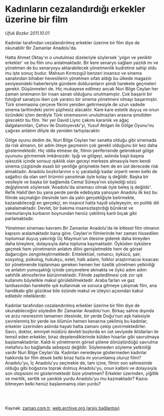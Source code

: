 # Kadınların cezalandırdığı erkekler üzerine bir film

*Ufuk Bozkır 2011.10.01*

<td class="columnist-detail">
<p>Kadınlar tarafından cezalandırılmış erkekler üzerine bir film diye de okunabilir Bir Zamanlar Anadolu'da.</p>
<p>
<div id="haberMetinDiv">
<p>Hatta Ahmet Oktay'ın o unutulmaz dizeleriyle söylersek 'yılgın ve yeniktir erkekler' ve bu film onu anlatmaktadır. Bir kere senaryo sağlam yazıldı mı ve yönetmen de bu senaryoyu aktarabilecek yönetmenlik kudretine sahip oldu mu işte sonuç budur. Mahsun Kırmızıgül benzeri insansız ve sinema sanatından bihaber heveslilerin yönetmen sıfatı aldığı bu ülkede magazin seviyesindeki haberleriyle gündemi dolduranların şimdi harekete geçmeleri gerekir. Düşünmeleri de. Hiç mukayese edilmez ancak Nuri Bilge Ceylan her zaman sinemanın bir insan sanatı olduğunu unutmamıştır. Çok başarılı bir fotoğraf sanatçısı iken çok yaratıcı bir sinema yönetmeni olmayı başarmıştır. Türk sinemasına çerçeve fikrini yeniden getirmesiyle de uzun vadede sinema tarihindeki yerini şüphesiz alacaktır. Kare kare estetik duyuş ve onun özündeki içten derdiyle Türk sinemasının unutulmazları arasına şimdiden girecektir bu film. Yer yer David Liync çakımı karanlık ve ağaç dalgalanımları, Çehov ile Dostoyevski'yi, Yusuf Atılgan ile Gölge Oyunu'nu çağıran anlatım diliyle de yeniden tartışılacaktır.
<p>Gölge oyunu dedim de, Nuri Bilge Ceylan her sanatta olduğu gibi sinemada da risk almanın, bir adım öteye geçmenin çok gerekli olduğunu bir kez daha göstermektedir. Hiç iddia etmese de, filmin periferisinde geleneksel gölge oyununu görmemek imkânsızdır. Işığı ve gölgeyi, aslında başlı başına ışıksızlık içinde sonsuz ışıklılık olan geceyi merkeze almasıyla hem kendi sinema çizgisinde esaslı bir yeniliğe girişmekte hem de en üst derecede risk almaktadır. Anadolu bozkırlarının o iç yaraladığı kadar ürperti veren belki de sağaltıcı da olan sert lirizmini yansıtmak öyle kolay iş değildir. Başka bir vesileyle ve başka bir bağlamda Cemal Süreya'nın söylediği sözü değiştirerek söylersek 'Anadolu'da sinemacı olmak öyle beleş iş değildir'. Refik Halid'den bu yana perde perde edebiyata yansıyan Anadolu ilk kez bu filmde saçmalığın ötesinde tam da yalın gerçekliğiyle belirmekte, kazanabileceği en gerçekçi, en insancıl hatta haydi söyleyeyim, en politik dili yakalamaktadır. Devlet, bir bakıma insansızlaştırdığı bürokrat ve memurlarıyla kurbanın boynundan henüz çekilmiş kanlı bıçak gibi parlamaktadır.
<p>Yönetmen sineması kavramı Bir Zamanlar Anadolu'da ile kitlesel film olmanın kapısını aralamaktadır bana göre. Ceylan'ın filmlerinde her zaman hissedilen toplumsal duyuş yakınlığı Üç Maymun'un ötesine giderek daha bireyden daha bireylere, dolayısıyla daha topluma kaymaktadır. Öyküden öykülere geçmek hem yönetmenin anlatım dilini genişletmekte hem de görsel dağarcığını zenginleştirmektedir. Entelektüel, romancı, öykücü, şair, sosyolog, psikolog, hukukçu, estet, halk adamı, folklor araştırmacısı kısacası bir yönetmende toplanması gereken hemen her özellik yönetmen yetkinliği ve anlatım yumuşaklığı içinde çerçevelere akmakta ve öykü adım adım sahihlik atmosferine bürünmektedir. Filmde zaptedilmesi çok zor ışık kullanımı böylelikle makul görülebilmektedir. Araba farları ve gaz lambasından hareketle ışık kullanmak ve sonuca gitmeye çalışmak film, ana handikabı gibi gözükse bile özünde makul ve izleyici açısından kabul edilebilir niteliklerdir.
<p>Kadınlar tarafından cezalandırılmış erkekler üzerine bir film diye de okunabileceğini söyledim Bir Zamanlar Anadolu'nun. Birkaç sahne dışında ve arzu nesnesinin tamamen ötesinde, bir yerde Doğu'nun aşk halesiyle çevrelenmiş bir yerde ise ölümün hemen kenarına çekilmiş bu kadınlar, erkekler üzerinden aslında hayatı hatta zamanı çekip çevirmektedirler. Savcı, doktor, emniyet müdürü devleti bozkırda en üst seviyede iktidarları ile temsil eden erkekler, biraz deşelendiklerinde külden hisarlar gibi savrulmaya başlamaktadırlar. Kaldı ki yönetmenin görsel şölene dönüştürdüğü savrulma metaforu bu bağlamda sebepsiz değildir. Söylemeden söyleme yetkinliği vardır Nuri Bilge Ceylan'da. Kadınları neredeyse göstermeden kadınlar hakkında bir film desek belki biraz fazla mı yorumlamış oluruz filmi? Anadolu'yu, İç Anadolu'yu seçmekle de, tam içine, filmin son sahnesinde olduğu gibi boğazına toprak dolmuş Anadolu'yu, onun kalbini ve dolayısıyla son otopsisini mi göstermektedir bize yönetmen? Erkekler üzerinden, yiğitlik ve mertlik, sertlik ve yanıklık yurdu Anadolu'yu mu kazmaktadır? Kazısı bitmeyen belki henüz başlanmamış olan yurdu? </p></p></p></p></div>
</p>


<p><br>
		 </br></p></td>

Kaynak: [zaman.com.tr](http://zaman.com.tr/yazar.do?yazino=1185429), [web.archive.org (arşiv bağlantısı)](http://web.archive.org/web/20111219041404/http://www.zaman.com.tr:80/yazar.do?yazino=1185429)
